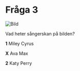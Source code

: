 # Fråga 3

![Bild](https://i.scdn.co/image/ab6761610000517456d2d8d16ddedbf61b1c74f0)

Vad heter sångerskan på bilden?

**1** Miley Cyrus

**X** Ava Max

**2** Katy Perry
